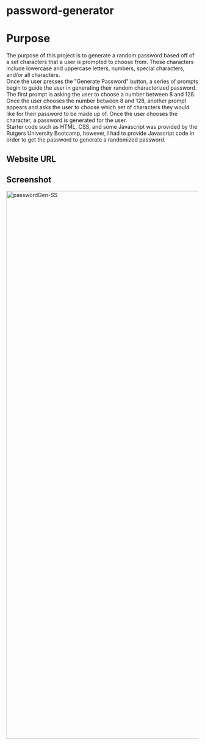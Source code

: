 # password-generator

# Purpose

The purpose of this project is to generate a random password based off of a set characters that a user is prompted to choose from. These characters include lowercase and uppercase letters, numbers, special characters, and/or all characters. <br>
Once the user presses the "Generate Password" button, a series of prompts begin to guide the user in generating their random characterized password. The first prompt is asking the user to choose a number between 8 and 128. Once the user chooses the number between 8 and 128, another prompt appears and asks the user to choose which set of characters they would like for their password to be made up of. Once the user chooses the character, a password is generated for the user.<br>
Starter code such as HTML, CSS, and some Javascript was provided by the Rutgers University Bootcamp, however, I had to provide Javascript code in order to get the password to generate a randomized password.

## Website URL



## Screenshot

<img width="1437" alt="passwordGen-SS" src="https://user-images.githubusercontent.com/104699408/169746887-b4dcbea6-6331-40b3-b8e4-97163251cabc.png">

